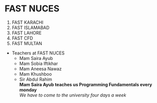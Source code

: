 # FAST NUCES 
1. FAST KARACHI
2. FAST ISLAMABAD
3. FAST LAHORE
4. FAST CFD
5. FAST MULTAN
- Teachers at FAST NUCES
  - Mam Saira Ayub
  - Mam Sobia Iftikhar
  - Mam Aneesa Nawaz
  - Mam Khushboo
  - Sir Abdul Rahim <br>
**Mam Saira Ayub teaches us Programming Fundamentals every monday** <br>
*We have to come to the university four days a week*
